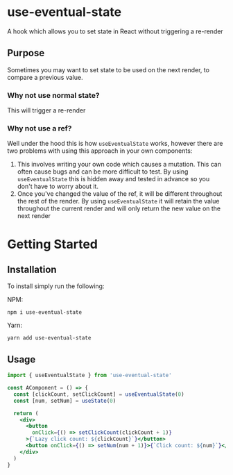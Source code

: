 # use-eventual-state

A hook which allows you to set state in React without triggering a re-render

## Purpose

Sometimes you may want to set state to be used on the next render, to compare a
previous value.

### Why not use normal state?

This will trigger a re-render

### Why not use a ref?

Well under the hood this is how `useEventualState` works, however there are two
problems with using this approach in your own components:

1. This involves writing your own code which causes a mutation. This can often
   cause bugs and can be more difficult to test. By using `useEventualState` this
   is hidden away and tested in advance so you don't have to worry about it.
2. Once you've changed the value of the ref, it will be different throughout the
   rest of the render. By using `useEventualState` it will retain the value
   throughout the current render and will only return the new value on the next
   render

# Getting Started

## Installation

To install simply run the following:

NPM:

```
npm i use-eventual-state
```

Yarn:

```
yarn add use-eventual-state
```

## Usage

```jsx
import { useEventualState } from 'use-eventual-state'

const AComponent = () => {
  const [clickCount, setClickCount] = useEventualState(0)
  const [num, setNum] = useState(0)

  return (
    <div>
      <button
        onClick={() => setClickCount(clickCount + 1)}
      >{`Lazy click count: ${clickCount}`}</button>
      <button onClick={() => setNum(num + 1)}>{`Click count: ${num}`}</button>
    </div>
  )
}
```
